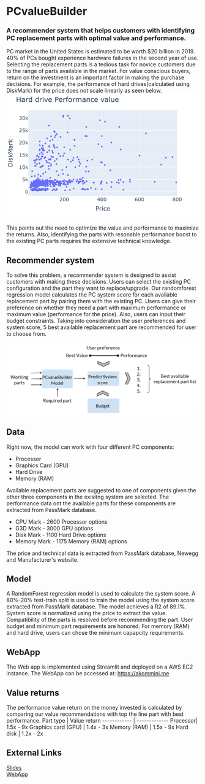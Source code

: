 # PCvalueBuilder
### A recommender system that helps customers with identifying PC replacement parts with optimal value and performance.
PC market in the United States is estimated to be worth $20 billion in 2019. 40% of PCs bought experience hardware failures in the second year of use. Selecting the  replacement parts is a tedious task for novice customers due to the range of parts available in the market. For value conscious buyers, return on the investment is an important factor in making the purchase decisions. For example, the performance of hard drives(calculated using DiskMark) for the price does not scale linearly as seen below.
![HarddriveValue](/src/EDA/HDD_perf_price_fin.png)

This points out the need to optimize the value and performance to maximize the returns. Also, identifying the parts with resonable performance boost to the existing PC parts requires the extensive technical knowledge.

## Recommender system
To solve this problem, a recommender system is designed to assist customers with making these decisions. Users can select the existing PC configuration and the part they want to replace/upgrade. Our randomforest regression model calculates the PC system score for each available replacement part by pairing them with the existing PC. Users can give their preference on whether they need a part with maximum performance or maximum value (performance for the price). Also, users can input their budget constraints. Taking into consideration the user preferences and system score, 5 best available replacement part are recommended for user to choose from.

![ModelArch](/src/EDA/Architecture.png)

## Data
Right now, the model can work with four different PC components:
- Processor
- Graphics Card (GPU)
- Hard Drive
- Memory (RAM)

Available replacement parts are suggested to one of components given the other three components in the exisitng system are selected. The performance data ont the available parts for these components are extracted from PassMark database. 
- CPU Mark - 2600 Processor options
- G3D Mark - 3000 GPU options
- Disk Mark - 1100 Hard Drive options
- Memory Mark - 1175 Memory (RAM) options

The price and technical data is extracted from PassMark database, Newegg and Manufacturer's website.

## Model
A RandomForest regression model is used to calculate the system score. A 80%-20% test-train split is used to train the model using the system score extracted from PassMark database. The model achieves a R2 of 89.1%. System score is normalized using the price to extract the value. Compatibility of the parts is resolved before recommending the part. User budget and minimum part requirements are honored. For memory (RAM) and hard drive, users can chose the minimum capapcity requirements.

## WebApp
The Web app is implemented using Streamlit and deployed on a AWS EC2 instance. The WebApp can be accessed at: https://akommini.me

## Value returns
The performance value return on the money invested is calculated by comparing our value recommendations with top the line part with best performance.
Part type | Value return
------------ | -------------
Processor| 1.5x - 9x
Graphics card (GPU) | 1.4x - 3x
Memory (RAM) | 1.5x - 9x
Hard disk | 1.2x - 2x
## External Links
[Slides](https://docs.google.com/presentation/d/1LHpEzARqDha4KzdbR8knts1USW-q8ZNy6Wm3gi-RkPI/edit?usp=sharing)<br/>
[WebApp](https://akommini.me)
